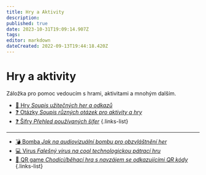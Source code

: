 ```yaml
---
title: Hry a Aktivity
description: 
published: true
date: 2023-10-31T19:09:14.907Z
tags: 
editor: markdown
dateCreated: 2022-09-13T19:44:18.420Z
---
```


# Hry a aktivity

Záložka pro pomoc vedoucím s hrami, aktivitami a mnohým dalším.

- [:game_die: Hry *Soupis užitečných her a odkazů*](Hry)
- [:question: Otázky *Soupis různých otázek pro aktivity a hry*](otazky)
- [:question: Šifry *Přehled používaných šifer*](sifry)
{.links-list}
---
- [:bomb: Bomba *Jak na audiovizuální bombu pro obzvláštnění her*](bomba)
- [:computer: Virus *Falešný virus na cool technologickou pátrací hru*](homer-virus)
- [:mag_right: QR game *Chodící/běhací hra s navzájem se odkazujícími QR kódy*](qr-game)
{.links-list}

